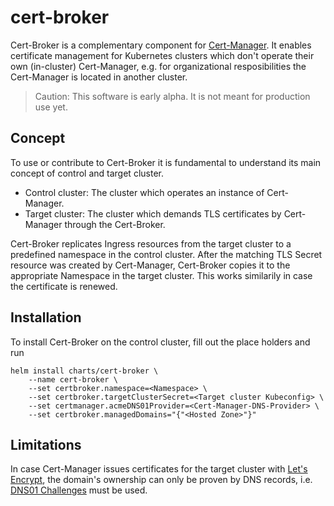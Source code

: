 # cert-broker
Cert-Broker is a complementary component for [Cert-Manager](https://github.com/jetstack/cert-manager). It enables certificate management for Kubernetes clusters which don't operate their own (in-cluster) Cert-Manager, e.g. for  organizational resposibilities the Cert-Manager is located in another cluster.

>Caution: This software is early alpha. It is not meant for production use yet.

## Concept
To use or contribute to Cert-Broker it is fundamental to understand its main concept of control and target cluster.

- Control cluster: The cluster which operates an instance of Cert-Manager.
- Target cluster: The cluster which demands TLS certificates by Cert-Manager through the Cert-Broker.

Cert-Broker replicates Ingress resources from the target cluster to a predefined namespace in the control cluster. After the matching TLS Secret resource was created by Cert-Manager, Cert-Broker copies it to the appropriate Namespace in the target cluster. This works similarily in case the certificate is renewed.

## Installation
To install Cert-Broker on the control cluster, fill out the place holders and run
```
helm install charts/cert-broker \
    --name cert-broker \
    --set certbroker.namespace=<Namespace> \
    --set certbroker.targetClusterSecret=<Target cluster Kubeconfig> \
    --set certmanager.acmeDNS01Provider=<Cert-Manager-DNS-Provider> \
    --set certbroker.managedDomains="{"<Hosted Zone>"}"
```

## Limitations
In case Cert-Manager issues certificates for the target cluster with [Let's Encrypt](https://letsencrypt.org/), the domain's ownership can only be proven by DNS records, i.e. [DNS01 Challenges](http://docs.cert-manager.io/en/latest/reference/issuers/acme/dns01.html?highlight=dns01) must be used.
